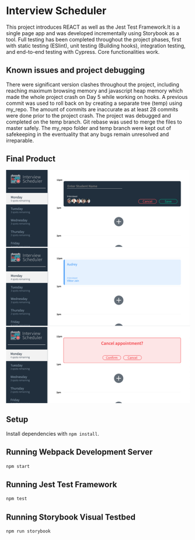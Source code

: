 # Interview Scheduler
This project introduces REACT as well as the Jest Test Framework.It is a single page app and was developed incrementally using Storybook as a tool. Full testing has been completed throughout the project phases, first with static testing (ESlint), unit testing (Building hooks), integration testing, and end-to-end testing with Cypress. Core functionalities work. 

## Known issues and project debugging
There were significant version clashes throughout the project, including reaching maximum browsing memory and javascript heap memory which made the whole project crash on Day 5 while working on hooks. A previous commit was used to roll back on by creating a separate tree (temp) using my_repo. The amount of commits are inaccurate as at least 28 commits were done prior to the project crash. The project was debugged and completed on the temp branch. Git rebase was used to merge the files to master safely. The my_repo folder and temp branch were kept out of safekeeping in the eventuality that any bugs remain unresolved and irreparable. 

## Final Product

!["Main page upon load"](https://github.com/odgerey/scheduler/blob/temp/Docs/Screen%20Shot%202020-07-16%20at%201.44.48%20PM.png)
!["When appointment is booked with student name"](https://github.com/odgerey/scheduler/blob/temp/Docs/Screen%20Shot%202020-07-16%20at%201.45.00%20PM.png)
!["Confirm message"](https://github.com/odgerey/scheduler/blob/temp/Docs/Screen%20Shot%202020-07-16%20at%201.45.11%20PM.png)

## Setup

Install dependencies with `npm install`.

## Running Webpack Development Server

```sh
npm start
```

## Running Jest Test Framework

```sh
npm test
```

## Running Storybook Visual Testbed

```sh
npm run storybook
```
